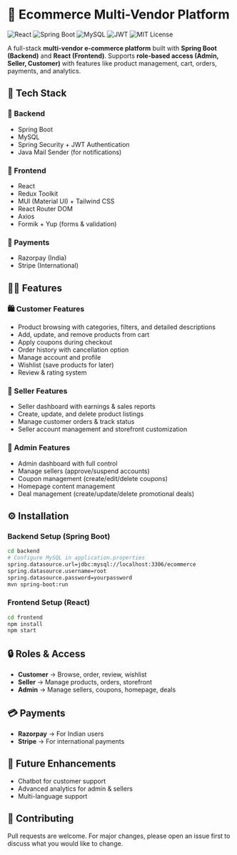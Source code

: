 # 🛒 Ecommerce Multi-Vendor Platform  

![React](https://img.shields.io/badge/React-20232A?style=for-the-badge&logo=react&logoColor=61DAFB) 
![Spring Boot](https://img.shields.io/badge/SpringBoot-6DB33F?style=for-the-badge&logo=spring&logoColor=white) 
![MySQL](https://img.shields.io/badge/MySQL-4479A1?style=for-the-badge&logo=mysql&logoColor=white) 
![JWT](https://img.shields.io/badge/JWT-000000?style=for-the-badge&logo=JSON%20web%20tokens&logoColor=F7DF1E) 
![MIT License](https://img.shields.io/badge/License-MIT-yellow?style=for-the-badge)  

A full-stack **multi-vendor e-commerce platform** built with **Spring Boot (Backend)** and **React (Frontend)**. Supports **role-based access (Admin, Seller, Customer)** with features like product management, cart, orders, payments, and analytics.  

## 🚀 Tech Stack  

### 🔹 Backend  
- Spring Boot  
- MySQL  
- Spring Security + JWT Authentication  
- Java Mail Sender (for notifications)  

### 🔹 Frontend  
- React  
- Redux Toolkit  
- MUI (Material UI) + Tailwind CSS  
- React Router DOM  
- Axios  
- Formik + Yup (forms & validation)  
   

### 🔹 Payments  
- Razorpay (India)  
- Stripe (International)  

## 👨‍💻 Features  

### 🛍 Customer Features  
- Product browsing with categories, filters, and detailed descriptions  
- Add, update, and remove products from cart  
- Apply coupons during checkout  
- Order history with cancellation option  
- Manage account and profile  
- Wishlist (save products for later)  
- Review & rating system  

### 🏬 Seller Features  
- Seller dashboard with earnings & sales reports  
- Create, update, and delete product listings  
- Manage customer orders & track status  
- Seller account management and storefront customization  

### 🔑 Admin Features  
- Admin dashboard with full control  
- Manage sellers (approve/suspend accounts)  
- Coupon management (create/edit/delete coupons)  
- Homepage content management  
- Deal management (create/update/delete promotional deals)  

## ⚙️ Installation  

### Backend Setup (Spring Boot)  
```bash
cd backend
# Configure MySQL in application.properties
spring.datasource.url=jdbc:mysql://localhost:3306/ecommerce
spring.datasource.username=root
spring.datasource.password=yourpassword
mvn spring-boot:run
```

### Frontend Setup (React)  
```bash
cd frontend
npm install
npm start
```

## 🔒 Roles & Access
* **Customer** → Browse, order, review, wishlist  
* **Seller** → Manage products, orders, storefront  
* **Admin** → Manage sellers, coupons, homepage, deals  

## 💳 Payments
* **Razorpay** → For Indian users  
* **Stripe** → For international payments  



## 📌 Future Enhancements
* Chatbot for customer support  
* Advanced analytics for admin & sellers  
* Multi-language support  

## 🤝 Contributing
Pull requests are welcome. For major changes, please open an issue first to discuss what you would like to change.  


